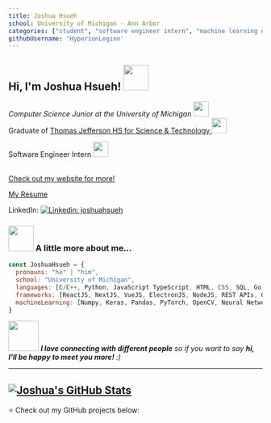 ```yaml
---
title: Joshua Hsueh
school: University of Michigan - Ann Arbor
categories: ["student", "software engineer intern", "machine learning enthusiast"]
githubUsername: 'HyperionLegion'
---
```


<h2> Hi, I'm Joshua Hsueh! <img src="https://media.giphy.com/media/mGcNjsfWAjY5AEZNw6/giphy.gif" width="50"></h2>
<p><em>Computer Science Junior at the University of Michigan <img src="https://www.med.umich.edu/ott/mm/images/block-m-feed.jpg" width="30"></br></em>
Graduate of <a href="https://www.google.com/search?q=tjhsst&oq=tjhsst+&aqs=chrome..69i57j46i131i175i199i433j69i60l5j69i65.800j0j7&sourceid=chrome&ie=UTF-8">Thomas Jefferson HS for Science & Technology </a> <img src="https://media.giphy.com/media/fYSnHlufseco8Fh93Z/giphy.gif" width="30">

Software Engineer Intern <img src="https://media.giphy.com/media/WUlplcMpOCEmTGBtBW/giphy.gif" width="30">

</br><a href="https://hyperionlegion.github.io/joshuahsueh/">Check out my website for more!</a>
</p>

<a href="https://hyperionlegion.github.io/joshuahsueh/pdf/Hsueh_Joshua_Resume_2024.pdf">My Resume</a>

LinkedIn: [![Linkedin: joshuahsueh](https://img.shields.io/badge/-joshuahsueh-blue?style=flat-square&logo=Linkedin&logoColor=white&link=https://www.linkedin.com/in/joshuahsueh/)](https://www.linkedin.com/in/joshuahsueh/)

### <img src="https://media.giphy.com/media/VgCDAzcKvsR6OM0uWg/giphy.gif" width="50"> A little more about me...  

```javascript
const JoshuaHsueh = {
  pronouns: "he" | "him",
  school: "University of Michigan",
  languages: [C/C++, Python, JavaScript TypeScript, HTML, CSS, SQL, Go],
  frameworks: [ReactJS, NextJS, VueJS, ElectronJS, NodeJS, REST APIs, GraphQL, PostgreSQL, MongoDB, TailwindCSS, Android Studio, AWS, Google Cloud, Firebase, Supabase, Linux, Git],
  machineLearning: [Numpy, Keras, Pandas, PyTorch, OpenCV, Neural Networks, K-means, GPT, NLP]
}
```

<img src="https://media.giphy.com/media/LnQjpWaON8nhr21vNW/giphy.gif" width="60"> <em><b>I love connecting with different people</b> so if you want to say <b>hi, I'll be happy to meet you more!</b> :)</em>

---
<!-- ![Joshua's GitHub Stats](https://github-readme-stats-hyperionlegion.vercel.app/api?username=HyperionLegion&show_icons=true&theme=tokyonight) -->
<a href="https://github-readme-stats-hyperionlegion.vercel.app/api?username=HyperionLegion&show_icons=true&theme=tokyonight"><img decoding="async" loading="lazy" align="center" alt="Joshua's GitHub Stats" src="https://github-readme-stats-hyperionlegion.vercel.app/api?username=HyperionLegion&show_icons=true&theme=tokyonight"/></a>
---

⭐️ Check out my GitHub projects below:
